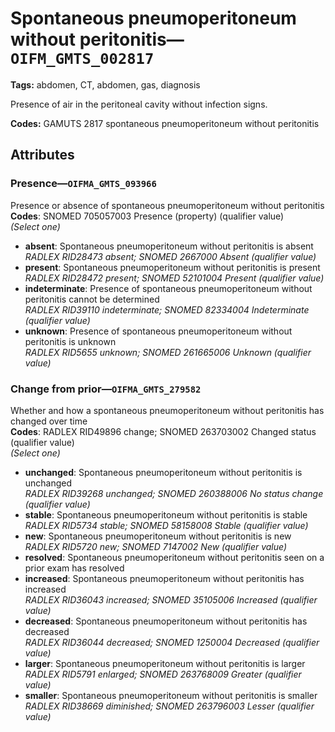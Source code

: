 # Spontaneous pneumoperitoneum without peritonitis—`OIFM_GMTS_002817`

**Tags:** abdomen, CT, abdomen, gas, diagnosis

Presence of air in the peritoneal cavity without infection signs.

**Codes:** GAMUTS 2817 spontaneous pneumoperitoneum without peritonitis

## Attributes

### Presence—`OIFMA_GMTS_093966`

Presence or absence of spontaneous pneumoperitoneum without peritonitis  
**Codes**: SNOMED 705057003 Presence (property) (qualifier value)  
*(Select one)*

- **absent**: Spontaneous pneumoperitoneum without peritonitis is absent  
_RADLEX RID28473 absent; SNOMED 2667000 Absent (qualifier value)_
- **present**: Spontaneous pneumoperitoneum without peritonitis is present  
_RADLEX RID28472 present; SNOMED 52101004 Present (qualifier value)_
- **indeterminate**: Presence of spontaneous pneumoperitoneum without peritonitis cannot be determined  
_RADLEX RID39110 indeterminate; SNOMED 82334004 Indeterminate (qualifier value)_
- **unknown**: Presence of spontaneous pneumoperitoneum without peritonitis is unknown  
_RADLEX RID5655 unknown; SNOMED 261665006 Unknown (qualifier value)_

### Change from prior—`OIFMA_GMTS_279582`

Whether and how a spontaneous pneumoperitoneum without peritonitis has changed over time  
**Codes**: RADLEX RID49896 change; SNOMED 263703002 Changed status (qualifier value)  
*(Select one)*

- **unchanged**: Spontaneous pneumoperitoneum without peritonitis is unchanged  
_RADLEX RID39268 unchanged; SNOMED 260388006 No status change (qualifier value)_
- **stable**: Spontaneous pneumoperitoneum without peritonitis is stable  
_RADLEX RID5734 stable; SNOMED 58158008 Stable (qualifier value)_
- **new**: Spontaneous pneumoperitoneum without peritonitis is new  
_RADLEX RID5720 new; SNOMED 7147002 New (qualifier value)_
- **resolved**: Spontaneous pneumoperitoneum without peritonitis seen on a prior exam has resolved  
- **increased**: Spontaneous pneumoperitoneum without peritonitis has increased  
_RADLEX RID36043 increased; SNOMED 35105006 Increased (qualifier value)_
- **decreased**: Spontaneous pneumoperitoneum without peritonitis has decreased  
_RADLEX RID36044 decreased; SNOMED 1250004 Decreased (qualifier value)_
- **larger**: Spontaneous pneumoperitoneum without peritonitis is larger  
_RADLEX RID5791 enlarged; SNOMED 263768009 Greater (qualifier value)_
- **smaller**: Spontaneous pneumoperitoneum without peritonitis is smaller  
_RADLEX RID38669 diminished; SNOMED 263796003 Lesser (qualifier value)_
